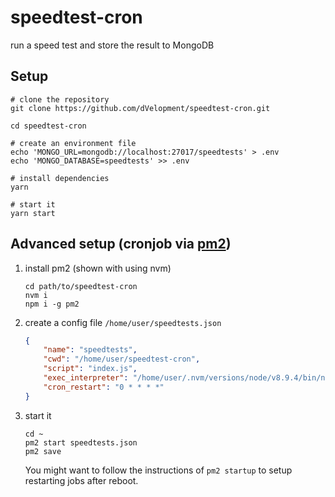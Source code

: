# speedtest-cron
run a speed test and store the result to MongoDB

## Setup

```shell
# clone the repository
git clone https://github.com/dVelopment/speedtest-cron.git

cd speedtest-cron

# create an environment file
echo 'MONGO_URL=mongodb://localhost:27017/speedtests' > .env
echo 'MONGO_DATABASE=speedtests' >> .env

# install dependencies
yarn

# start it
yarn start
```

## Advanced setup (cronjob via [pm2](https://pm2.io/))

1. install pm2 (shown with using nvm)

	```shell
	cd path/to/speedtest-cron
	nvm i
	npm i -g pm2
	```
	
1. create a config file `/home/user/speedtests.json`

    ```json
    {
	    "name": "speedtests",
	    "cwd": "/home/user/speedtest-cron",
	    "script": "index.js",
	    "exec_interpreter": "/home/user/.nvm/versions/node/v8.9.4/bin/node",
	    "cron_restart": "0 * * * *"
	}
	```

1. start it

    ```shell
    cd ~
    pm2 start speedtests.json
    pm2 save
    ```

    You might want to follow the instructions of
    `pm2 startup` to setup restarting jobs after reboot.
    